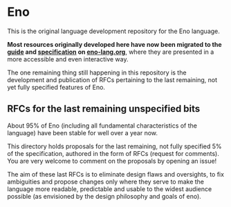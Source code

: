 # Eno

This is the original language development repository for the Eno language.

**Most resources originally developed here have now been migrated to the [guide](https://eno-lang.org/guide/) and [specification](https://eno-lang.org/specification/) on [eno-lang.org](https://eno-lang.org)**, where they are presented in a more accessible and even interactive way.

The one remaining thing still happening in this repository is the development and
publication of RFCs pertaining to the last remaining, not yet fully specified features of Eno.

## RFCs for the last remaining unspecified bits

About 95% of Eno (including all fundamental characteristics of the language) have been stable for well over a year now.

This directory holds proposals for the last remaining, not fully specified 5% of the specification, authored in the form of RFCs (request for comments). You are very welcome to comment on the proposals by opening an issue!

The aim of these last RFCs is to eliminate design flaws and oversights, to fix ambiguities and propose changes only where they serve to make the language more readable, predictable and usable to the widest audience possible (as envisioned by the design philosophy and goals of eno).
